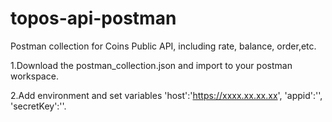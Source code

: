 # topos-api-postman

Postman collection for Coins Public API, including rate, balance, order,etc.

1.Download the postman_collection.json and import to your postman workspace.

2.Add environment and set variables 'host':'https://xxxx.xx.xx.xx', 'appid':'', 'secretKey':''.
